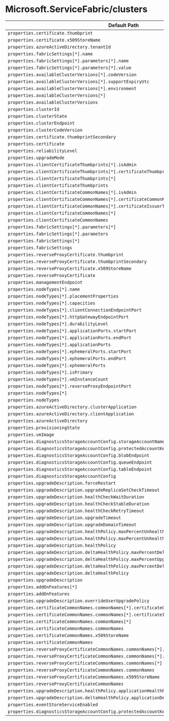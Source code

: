 # Microsoft.ServiceFabric/clusters

| Default Path | Alias |
|---|---|
| `properties.certificate.thumbprint` | `Microsoft.ServiceFabric/clusters/certificate.thumbprint` |
| `properties.certificate.x509StoreName` | `Microsoft.ServiceFabric/clusters/certificate.x509StoreName` |
| `properties.azureActiveDirectory.tenantId` | `Microsoft.ServiceFabric/clusters/azureActiveDirectory.tenantId` |
| `properties.fabricSettings[*].name` | `Microsoft.ServiceFabric/clusters/fabricSettings[*].name` |
| `properties.fabricSettings[*].parameters[*].name` | `Microsoft.ServiceFabric/clusters/fabricSettings[*].parameters[*].name` |
| `properties.fabricSettings[*].parameters[*].value` | `Microsoft.ServiceFabric/clusters/fabricSettings[*].parameters[*].value` |
| `properties.availableClusterVersions[*].codeVersion` | `Microsoft.ServiceFabric/clusters/availableClusterVersions[*].codeVersion` |
| `properties.availableClusterVersions[*].supportExpiryUtc` | `Microsoft.ServiceFabric/clusters/availableClusterVersions[*].supportExpiryUtc` |
| `properties.availableClusterVersions[*].environment` | `Microsoft.ServiceFabric/clusters/availableClusterVersions[*].environment` |
| `properties.availableClusterVersions[*]` | `Microsoft.ServiceFabric/clusters/availableClusterVersions[*]` |
| `properties.availableClusterVersions` | `Microsoft.ServiceFabric/clusters/availableClusterVersions` |
| `properties.clusterId` | `Microsoft.ServiceFabric/clusters/clusterId` |
| `properties.clusterState` | `Microsoft.ServiceFabric/clusters/clusterState` |
| `properties.clusterEndpoint` | `Microsoft.ServiceFabric/clusters/clusterEndpoint` |
| `properties.clusterCodeVersion` | `Microsoft.ServiceFabric/clusters/clusterCodeVersion` |
| `properties.certificate.thumbprintSecondary` | `Microsoft.ServiceFabric/clusters/certificate.thumbprintSecondary` |
| `properties.certificate` | `Microsoft.ServiceFabric/clusters/certificate` |
| `properties.reliabilityLevel` | `Microsoft.ServiceFabric/clusters/reliabilityLevel` |
| `properties.upgradeMode` | `Microsoft.ServiceFabric/clusters/upgradeMode` |
| `properties.clientCertificateThumbprints[*].isAdmin` | `Microsoft.ServiceFabric/clusters/clientCertificateThumbprints[*].isAdmin` |
| `properties.clientCertificateThumbprints[*].certificateThumbprint` | `Microsoft.ServiceFabric/clusters/clientCertificateThumbprints[*].certificateThumbprint` |
| `properties.clientCertificateThumbprints[*]` | `Microsoft.ServiceFabric/clusters/clientCertificateThumbprints[*]` |
| `properties.clientCertificateThumbprints` | `Microsoft.ServiceFabric/clusters/clientCertificateThumbprints` |
| `properties.clientCertificateCommonNames[*].isAdmin` | `Microsoft.ServiceFabric/clusters/clientCertificateCommonNames[*].isAdmin` |
| `properties.clientCertificateCommonNames[*].certificateCommonName` | `Microsoft.ServiceFabric/clusters/clientCertificateCommonNames[*].certificateCommonName` |
| `properties.clientCertificateCommonNames[*].certificateIssuerThumbprint` | `Microsoft.ServiceFabric/clusters/clientCertificateCommonNames[*].certificateIssuerThumbprint` |
| `properties.clientCertificateCommonNames[*]` | `Microsoft.ServiceFabric/clusters/clientCertificateCommonNames[*]` |
| `properties.clientCertificateCommonNames` | `Microsoft.ServiceFabric/clusters/clientCertificateCommonNames` |
| `properties.fabricSettings[*].parameters[*]` | `Microsoft.ServiceFabric/clusters/fabricSettings[*].parameters[*]` |
| `properties.fabricSettings[*].parameters` | `Microsoft.ServiceFabric/clusters/fabricSettings[*].parameters` |
| `properties.fabricSettings[*]` | `Microsoft.ServiceFabric/clusters/fabricSettings[*]` |
| `properties.fabricSettings` | `Microsoft.ServiceFabric/clusters/fabricSettings` |
| `properties.reverseProxyCertificate.thumbprint` | `Microsoft.ServiceFabric/clusters/reverseProxyCertificate.thumbprint` |
| `properties.reverseProxyCertificate.thumbprintSecondary` | `Microsoft.ServiceFabric/clusters/reverseProxyCertificate.thumbprintSecondary` |
| `properties.reverseProxyCertificate.x509StoreName` | `Microsoft.ServiceFabric/clusters/reverseProxyCertificate.x509StoreName` |
| `properties.reverseProxyCertificate` | `Microsoft.ServiceFabric/clusters/reverseProxyCertificate` |
| `properties.managementEndpoint` | `Microsoft.ServiceFabric/clusters/managementEndpoint` |
| `properties.nodeTypes[*].name` | `Microsoft.ServiceFabric/clusters/nodeTypes[*].name` |
| `properties.nodeTypes[*].placementProperties` | `Microsoft.ServiceFabric/clusters/nodeTypes[*].placementProperties` |
| `properties.nodeTypes[*].capacities` | `Microsoft.ServiceFabric/clusters/nodeTypes[*].capacities` |
| `properties.nodeTypes[*].clientConnectionEndpointPort` | `Microsoft.ServiceFabric/clusters/nodeTypes[*].clientConnectionEndpointPort` |
| `properties.nodeTypes[*].httpGatewayEndpointPort` | `Microsoft.ServiceFabric/clusters/nodeTypes[*].httpGatewayEndpointPort` |
| `properties.nodeTypes[*].durabilityLevel` | `Microsoft.ServiceFabric/clusters/nodeTypes[*].durabilityLevel` |
| `properties.nodeTypes[*].applicationPorts.startPort` | `Microsoft.ServiceFabric/clusters/nodeTypes[*].applicationPorts.startPort` |
| `properties.nodeTypes[*].applicationPorts.endPort` | `Microsoft.ServiceFabric/clusters/nodeTypes[*].applicationPorts.endPort` |
| `properties.nodeTypes[*].applicationPorts` | `Microsoft.ServiceFabric/clusters/nodeTypes[*].applicationPorts` |
| `properties.nodeTypes[*].ephemeralPorts.startPort` | `Microsoft.ServiceFabric/clusters/nodeTypes[*].ephemeralPorts.startPort` |
| `properties.nodeTypes[*].ephemeralPorts.endPort` | `Microsoft.ServiceFabric/clusters/nodeTypes[*].ephemeralPorts.endPort` |
| `properties.nodeTypes[*].ephemeralPorts` | `Microsoft.ServiceFabric/clusters/nodeTypes[*].ephemeralPorts` |
| `properties.nodeTypes[*].isPrimary` | `Microsoft.ServiceFabric/clusters/nodeTypes[*].isPrimary` |
| `properties.nodeTypes[*].vmInstanceCount` | `Microsoft.ServiceFabric/clusters/nodeTypes[*].vmInstanceCount` |
| `properties.nodeTypes[*].reverseProxyEndpointPort` | `Microsoft.ServiceFabric/clusters/nodeTypes[*].reverseProxyEndpointPort` |
| `properties.nodeTypes[*]` | `Microsoft.ServiceFabric/clusters/nodeTypes[*]` |
| `properties.nodeTypes` | `Microsoft.ServiceFabric/clusters/nodeTypes` |
| `properties.azureActiveDirectory.clusterApplication` | `Microsoft.ServiceFabric/clusters/azureActiveDirectory.clusterApplication` |
| `properties.azureActiveDirectory.clientApplication` | `Microsoft.ServiceFabric/clusters/azureActiveDirectory.clientApplication` |
| `properties.azureActiveDirectory` | `Microsoft.ServiceFabric/clusters/azureActiveDirectory` |
| `properties.provisioningState` | `Microsoft.ServiceFabric/clusters/provisioningState` |
| `properties.vmImage` | `Microsoft.ServiceFabric/clusters/vmImage` |
| `properties.diagnosticsStorageAccountConfig.storageAccountName` | `Microsoft.ServiceFabric/clusters/diagnosticsStorageAccountConfig.storageAccountName` |
| `properties.diagnosticsStorageAccountConfig.protectedAccountKeyName` | `Microsoft.ServiceFabric/clusters/diagnosticsStorageAccountConfig.protectedAccountKeyName` |
| `properties.diagnosticsStorageAccountConfig.blobEndpoint` | `Microsoft.ServiceFabric/clusters/diagnosticsStorageAccountConfig.blobEndpoint` |
| `properties.diagnosticsStorageAccountConfig.queueEndpoint` | `Microsoft.ServiceFabric/clusters/diagnosticsStorageAccountConfig.queueEndpoint` |
| `properties.diagnosticsStorageAccountConfig.tableEndpoint` | `Microsoft.ServiceFabric/clusters/diagnosticsStorageAccountConfig.tableEndpoint` |
| `properties.diagnosticsStorageAccountConfig` | `Microsoft.ServiceFabric/clusters/diagnosticsStorageAccountConfig` |
| `properties.upgradeDescription.forceRestart` | `Microsoft.ServiceFabric/clusters/upgradeDescription.forceRestart` |
| `properties.upgradeDescription.upgradeReplicaSetCheckTimeout` | `Microsoft.ServiceFabric/clusters/upgradeDescription.upgradeReplicaSetCheckTimeout` |
| `properties.upgradeDescription.healthCheckWaitDuration` | `Microsoft.ServiceFabric/clusters/upgradeDescription.healthCheckWaitDuration` |
| `properties.upgradeDescription.healthCheckStableDuration` | `Microsoft.ServiceFabric/clusters/upgradeDescription.healthCheckStableDuration` |
| `properties.upgradeDescription.healthCheckRetryTimeout` | `Microsoft.ServiceFabric/clusters/upgradeDescription.healthCheckRetryTimeout` |
| `properties.upgradeDescription.upgradeTimeout` | `Microsoft.ServiceFabric/clusters/upgradeDescription.upgradeTimeout` |
| `properties.upgradeDescription.upgradeDomainTimeout` | `Microsoft.ServiceFabric/clusters/upgradeDescription.upgradeDomainTimeout` |
| `properties.upgradeDescription.healthPolicy.maxPercentUnhealthyNodes` | `Microsoft.ServiceFabric/clusters/upgradeDescription.healthPolicy.maxPercentUnhealthyNodes` |
| `properties.upgradeDescription.healthPolicy.maxPercentUnhealthyApplications` | `Microsoft.ServiceFabric/clusters/upgradeDescription.healthPolicy.maxPercentUnhealthyApplications` |
| `properties.upgradeDescription.healthPolicy` | `Microsoft.ServiceFabric/clusters/upgradeDescription.healthPolicy` |
| `properties.upgradeDescription.deltaHealthPolicy.maxPercentDeltaUnhealthyNodes` | `Microsoft.ServiceFabric/clusters/upgradeDescription.deltaHealthPolicy.maxPercentDeltaUnhealthyNodes` |
| `properties.upgradeDescription.deltaHealthPolicy.maxPercentUpgradeDomainDeltaUnhealthyNodes` | `Microsoft.ServiceFabric/clusters/upgradeDescription.deltaHealthPolicy.maxPercentUpgradeDomainDeltaUnhealthyNodes` |
| `properties.upgradeDescription.deltaHealthPolicy.maxPercentDeltaUnhealthyApplications` | `Microsoft.ServiceFabric/clusters/upgradeDescription.deltaHealthPolicy.maxPercentDeltaUnhealthyApplications` |
| `properties.upgradeDescription.deltaHealthPolicy` | `Microsoft.ServiceFabric/clusters/upgradeDescription.deltaHealthPolicy` |
| `properties.upgradeDescription` | `Microsoft.ServiceFabric/clusters/upgradeDescription` |
| `properties.addOnFeatures[*]` | `Microsoft.ServiceFabric/clusters/addOnFeatures[*]` |
| `properties.addOnFeatures` | `Microsoft.ServiceFabric/clusters/addOnFeatures` |
| `properties.upgradeDescription.overrideUserUpgradePolicy` | `Microsoft.ServiceFabric/clusters/upgradeDescription.overrideUserUpgradePolicy` |
| `properties.certificateCommonNames.commonNames[*].certificateCommonName` | `Microsoft.ServiceFabric/clusters/certificateCommonNames.commonNames[*].certificateCommonName` |
| `properties.certificateCommonNames.commonNames[*].certificateIssuerThumbprint` | `Microsoft.ServiceFabric/clusters/certificateCommonNames.commonNames[*].certificateIssuerThumbprint` |
| `properties.certificateCommonNames.commonNames[*]` | `Microsoft.ServiceFabric/clusters/certificateCommonNames.commonNames[*]` |
| `properties.certificateCommonNames.commonNames` | `Microsoft.ServiceFabric/clusters/certificateCommonNames.commonNames` |
| `properties.certificateCommonNames.x509StoreName` | `Microsoft.ServiceFabric/clusters/certificateCommonNames.x509StoreName` |
| `properties.certificateCommonNames` | `Microsoft.ServiceFabric/clusters/certificateCommonNames` |
| `properties.reverseProxyCertificateCommonNames.commonNames[*].certificateCommonName` | `Microsoft.ServiceFabric/clusters/reverseProxyCertificateCommonNames.commonNames[*].certificateCommonName` |
| `properties.reverseProxyCertificateCommonNames.commonNames[*].certificateIssuerThumbprint` | `Microsoft.ServiceFabric/clusters/reverseProxyCertificateCommonNames.commonNames[*].certificateIssuerThumbprint` |
| `properties.reverseProxyCertificateCommonNames.commonNames[*]` | `Microsoft.ServiceFabric/clusters/reverseProxyCertificateCommonNames.commonNames[*]` |
| `properties.reverseProxyCertificateCommonNames.commonNames` | `Microsoft.ServiceFabric/clusters/reverseProxyCertificateCommonNames.commonNames` |
| `properties.reverseProxyCertificateCommonNames.x509StoreName` | `Microsoft.ServiceFabric/clusters/reverseProxyCertificateCommonNames.x509StoreName` |
| `properties.reverseProxyCertificateCommonNames` | `Microsoft.ServiceFabric/clusters/reverseProxyCertificateCommonNames` |
| `properties.upgradeDescription.healthPolicy.applicationHealthPolicies` | `Microsoft.ServiceFabric/clusters/upgradeDescription.healthPolicy.applicationHealthPolicies` |
| `properties.upgradeDescription.deltaHealthPolicy.applicationDeltaHealthPolicies` | `Microsoft.ServiceFabric/clusters/upgradeDescription.deltaHealthPolicy.applicationDeltaHealthPolicies` |
| `properties.eventStoreServiceEnabled` | `Microsoft.ServiceFabric/clusters/eventStoreServiceEnabled` |
| `properties.diagnosticsStorageAccountConfig.protectedAccountKeyName2` | `Microsoft.ServiceFabric/clusters/diagnosticsStorageAccountConfig.protectedAccountKeyName2` |

